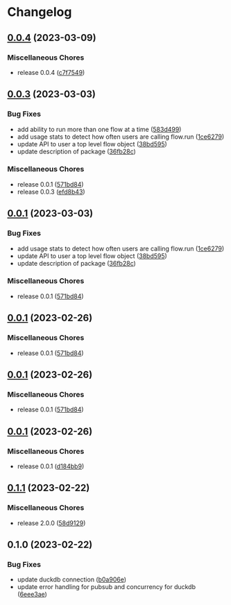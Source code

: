 # Changelog

## [0.0.4](https://github.com/launchflow/buildflow/compare/v0.0.3...v0.0.4) (2023-03-09)


### Miscellaneous Chores

* release 0.0.4 ([c7f7549](https://github.com/launchflow/buildflow/commit/c7f75494b6621023b73a81d32221d13fd164efde))

## [0.0.3](https://github.com/launchflow/buildflow/compare/v0.0.1...v0.0.3) (2023-03-03)


### Bug Fixes

* add ability to run more than one flow at a time ([583d499](https://github.com/launchflow/buildflow/commit/583d4994e51c2f5c57a7fadc1ac182b1fdef1089))
* add usage stats to detect how often users are calling flow.run ([1ce6279](https://github.com/launchflow/buildflow/commit/1ce6279d43171413330c1aa00ca032290da47260))
* update API to user a top level flow object ([38bd595](https://github.com/launchflow/buildflow/commit/38bd5952ddf6346f83fc78aa6a1b1585e3eaddc8))
* update description of package ([36fb28c](https://github.com/launchflow/buildflow/commit/36fb28c78a5a7df719b5b50685c50395701b42b0))


### Miscellaneous Chores

* release 0.0.1 ([571bd84](https://github.com/launchflow/buildflow/commit/571bd84fef1a628f6b81bfda8c76fdb8ad579dcb))
* release 0.0.3 ([efd8b43](https://github.com/launchflow/buildflow/commit/efd8b43b5271bcd3ba5011153f92a4677da7644f))

## [0.0.1](https://github.com/launchflow/buildflow/compare/v0.0.1...v0.0.1) (2023-03-03)


### Bug Fixes

* add usage stats to detect how often users are calling flow.run ([1ce6279](https://github.com/launchflow/buildflow/commit/1ce6279d43171413330c1aa00ca032290da47260))
* update API to user a top level flow object ([38bd595](https://github.com/launchflow/buildflow/commit/38bd5952ddf6346f83fc78aa6a1b1585e3eaddc8))
* update description of package ([36fb28c](https://github.com/launchflow/buildflow/commit/36fb28c78a5a7df719b5b50685c50395701b42b0))


### Miscellaneous Chores

* release 0.0.1 ([571bd84](https://github.com/launchflow/buildflow/commit/571bd84fef1a628f6b81bfda8c76fdb8ad579dcb))

## [0.0.1](https://github.com/launchflow/buildflow/compare/v0.0.1...v0.0.1) (2023-02-26)


### Miscellaneous Chores

* release 0.0.1 ([571bd84](https://github.com/launchflow/buildflow/commit/571bd84fef1a628f6b81bfda8c76fdb8ad579dcb))

## [0.0.1](https://github.com/launchflow/buildflow/compare/v0.0.1...v0.0.1) (2023-02-26)


### Miscellaneous Chores

* release 0.0.1 ([571bd84](https://github.com/launchflow/buildflow/commit/571bd84fef1a628f6b81bfda8c76fdb8ad579dcb))

## [0.0.1](https://github.com/launchflow/buildflow/compare/v0.1.1...v0.0.1) (2023-02-26)


### Miscellaneous Chores

* release 0.0.1 ([d184bb9](https://github.com/launchflow/buildflow/commit/d184bb9340e9f1a552b39f877b4f83fdbb6fef04))

## [0.1.1](https://github.com/launchflow/buildflow/compare/v0.1.0...v0.1.1) (2023-02-22)


### Miscellaneous Chores

* release 2.0.0 ([58d9129](https://github.com/launchflow/buildflow/commit/58d91290ae8f0802fe9c686ec940f2b1574d7993))

## 0.1.0 (2023-02-22)


### Bug Fixes

* update duckdb connection ([b0a906e](https://github.com/launchflow/buildflow/commit/b0a906ef7897ca0210243da7346c981b9c445918))
* update error handling for pubsub and concurrency for duckdb ([6eee3ae](https://github.com/launchflow/buildflow/commit/6eee3ae2e60a40c22a7fd517edb387a22d336f58))

